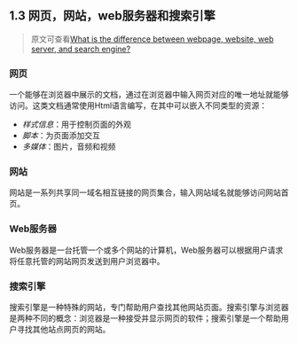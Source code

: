 ## 1.3 网页，网站，web服务器和搜索引擎

> 原文可查看[What is the difference between webpage, website, web server, and search engine?](https://developer.mozilla.org/en-US/docs/Learn/Common_questions/Pages_sites_servers_and_search_engines)

### 网页

一个能够在浏览器中展示的文档，通过在浏览器中输入网页对应的唯一地址就能够访问。这类文档通常使用Html语言编写，在其中可以嵌入不同类型的资源：

- *样式信息*：用于控制页面的外观
- *脚本*：为页面添加交互
- *多媒体*：图片，音频和视频

### 网站

网站是一系列共享同一域名相互链接的网页集合，输入网站域名就能够访问网站首页。

### Web服务器

Web服务器是一台托管一个或多个网站的计算机，Web服务器可以根据用户请求将任意托管的网站网页发送到用户浏览器中。

### 搜索引擎

搜索引擎是一种特殊的网站，专门帮助用户查找其他网站页面。搜索引擎与浏览器是两种不同的概念：浏览器是一种接受并显示网页的软件；搜索引擎是一个帮助用户寻找其他站点网页的网站。
